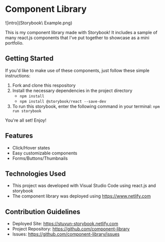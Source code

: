 # Component Library

![intro](Storybook\ Example.png)

This is my component library made with Storybook! It includes a sample of many react.js components that I've put together to showcase as a mini portfolio.

## Getting Started

If you'd like to make use of these components, just follow these simple instructions:

1. Fork and clone this respository
2. Install the necessary dependencies in the project directory
    * `npm install`
    * `npm install @storybook/react --save-dev`
3. To run this storybook, enter the following command in your terminal: `npm run storybook`

You're all set! Enjoy!

## Features

* Click/Hover states
* Easy customizable components
* Forms/Buttons/Thumbnails

## Technologies Used

* This project was developed with Visual Studio Code using react.js and storybook
* The component library was deployed using https://www.netlify.com

## Contribution Guidelines

* Deployed Site: https://stuvun-storybook.netlify.com
* Project Repository: https://github.com/component-library
* Issues: https://github.com/component-library/issues
